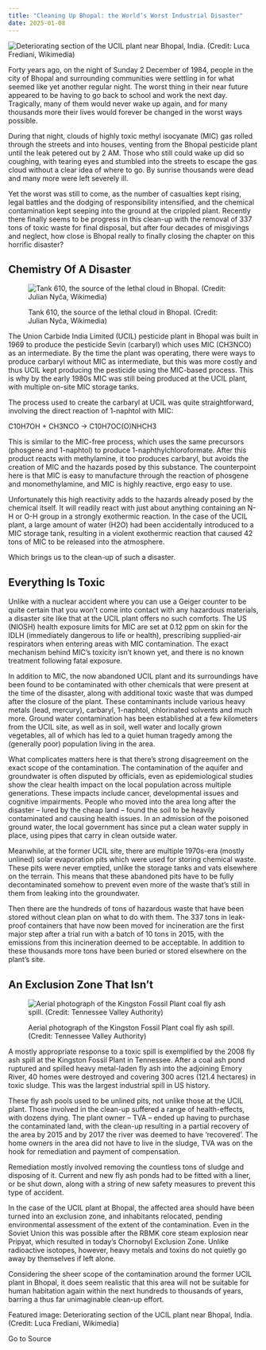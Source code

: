```yaml
---
title: "Cleaning Up Bhopal: the World’s Worst Industrial Disaster"
date: 2025-01-08
---
```


![Deteriorating section of the UCIL plant near Bhopal, India. (Credit: Luca Frediani, Wikimedia)](https://hackaday.com/wp-content/uploads/2025/01/Bhopal-Union_Carbide_2.jpg?w=800)

Forty years ago, on the night of Sunday 2 December of 1984, people in the city of Bhopal and surrounding communities were settling in for what seemed like yet another regular night. The worst thing in their near future appeared to be having to go back to school and work the next day. Tragically, many of them would never wake up again, and for many thousands more their lives would forever be changed in the worst ways possible.

During that night, clouds of highly toxic methyl isocyanate (MIC) gas rolled through the streets and into houses, venting from the Bhopal pesticide plant until the leak petered out by 2 AM. Those who still could wake up did so coughing, with tearing eyes and stumbled into the streets to escape the gas cloud without a clear idea of where to go. By sunrise thousands were dead and many more were left severely ill.

Yet the worst was still to come, as the number of casualties kept rising, legal battles and the dodging of responsibility intensified, and the chemical contamination kept seeping into the ground at the crippled plant. Recently there finally seems to be progress in this clean-up with the removal of 337 tons of toxic waste for final disposal, but after four decades of misgivings and neglect, how close is Bhopal really to finally closing the chapter on this horrific disaster?

## Chemistry Of A Disaster

<figure>

![Tank 610, the source of the lethal cloud in Bhopal. (Credit: Julian Nyča, Wikimedia)](https://hackaday.com/wp-content/uploads/2021/04/Bhopal_Plant_tank_610.jpg?w=400)

<figcaption>

Tank 610, the source of the lethal cloud in Bhopal. (Credit: Julian Nyča, Wikimedia)

</figcaption>

</figure>

The Union Carbide India Limited (UCIL) pesticide plant in Bhopal was built in 1969 to produce the pesticide Sevin (carbaryl) which uses MIC (CH3NCO) as an intermediate. By the time the plant was operating, there were ways to produce carbaryl without MIC as intermediate, but this was more costly and thus UCIL kept producing the pesticide using the MIC-based process. This is why by the early 1980s MIC was still being produced at the UCIL plant, with multiple on-site MIC storage tanks.

The process used to create the carbaryl at UCIL was quite straightforward, involving the direct reaction of 1-naphtol with MIC:

C10H7OH + CH3NCO → C10H7OC(O)NHCH3

This is similar to the MIC-free process, which uses the same precursors (phosgene and 1-naphtol) to produce 1-naphthylchloroformate. After this product reacts with methylamine, it too produces carbaryl, but avoids the creation of MIC and the hazards posed by this substance. The counterpoint here is that MIC is easy to manufacture through the reaction of phosgene and monomethylamine, and MIC is highly reactive, ergo easy to use.

Unfortunately this high reactivity adds to the hazards already posed by the chemical itself. It will readily react with just about anything containing an N-H or O-H group in a strongly exothermic reaction. In the case of the UCIL plant, a large amount of water (H2O) had been accidentally introduced to a MIC storage tank, resulting in a violent exothermic reaction that caused 42 tons of MIC to be released into the atmosphere.

Which brings us to the clean-up of such a disaster.

## Everything Is Toxic

Unlike with a nuclear accident where you can use a Geiger counter to be quite certain that you won’t come into contact with any hazardous materials, a disaster site like that at the UCIL plant offers no such comforts. The US (NIOSH) health exposure limits for MIC are set at 0.12 ppm on skin for the IDLH (immediately dangerous to life or health), prescribing supplied-air respirators when entering areas with MIC contamination. The exact mechanism behind MIC’s toxicity isn’t known yet, and there is no known treatment following fatal exposure.

In addition to MIC, the now abandoned UCIL plant and its surroundings have been found to be contaminated with other chemicals that were present at the time of the disaster, along with additional toxic waste that was dumped after the closure of the plant. These contaminants include various heavy metals (lead, mercury), carbaryl, 1-naphtol, chlorinated solvents and much more. Ground water contamination has been established at a few kilometers from the UCIL site, as well as in soil, well water and locally grown vegetables, all of which has led to a quiet human tragedy among the (generally poor) population living in the area.

What complicates matters here is that there’s strong disagreement on the exact scope of the contamination. The contamination of the aquifer and groundwater is often disputed by officials, even as epidemiological studies show the clear health impact on the local population across multiple generations. These impacts include cancer, developmental issues and cognitive impairments. People who moved into the area long after the disaster – lured by the cheap land – found the soil to be heavily contaminated and causing health issues. In an admission of the poisoned ground water, the local government has since put a clean water supply in place, using pipes that carry in clean outside water.

Meanwhile, at the former UCIL site, there are multiple 1970s-era (mostly unlined) solar evaporation pits which were used for storing chemical waste. These pits were never emptied, unlike the storage tanks and vats elsewhere on the terrain. This means that these abandoned pits have to be fully decontaminated somehow to prevent even more of the waste that’s still in them from leaking into the groundwater.

Then there are the hundreds of tons of hazardous waste that have been stored without clean plan on what to do with them. The 337 tons in leak-proof containers that have now been moved for incineration are the first major step after a trial run with a batch of 10 tons in 2015, with the emissions from this incineration deemed to be acceptable. In addition to these thousands more tons have been buried or stored elsewhere on the plant’s site.

## An Exclusion Zone That Isn’t

<figure>

![Aerial photograph of the Kingston Fossil Plant coal fly ash spill. (Credit: Tennessee Valley Authority)](https://hackaday.com/wp-content/uploads/2021/04/kingston_Aerial_view_of_ash_slide_site_Dec_23_2008_TVA.gov_123002.jpg?w=323)

<figcaption>

Aerial photograph of the Kingston Fossil Plant coal fly ash spill. (Credit: Tennessee Valley Authority)

</figcaption>

</figure>

A mostly appropriate response to a toxic spill is exemplified by the 2008 fly ash spill at the Kingston Fossil Plant in Tennessee. After a coal ash pond ruptured and spilled heavy metal-laden fly ash into the adjoining Emory River, 40 homes were destroyed and covering 300 acres (121.4 hectares) in toxic sludge. This was the largest industrial spill in US history.

These fly ash pools used to be unlined pits, not unlike those at the UCIL plant. Those involved in the clean-up suffered a range of health-effects, with dozens dying. The plant owner – TVA – ended up having to purchase the contaminated land, with the clean-up resulting in a partial recovery of the area by 2015 and by 2017 the river was deemed to have ‘recovered’. The home owners in the area did not have to live in the sludge, TVA was on the hook for remediation and payment of compensation.

Remediation mostly involved removing the countless tons of sludge and disposing of it. Current and new fly ash ponds had to be fitted with a liner, or be shut down, along with a string of new safety measures to prevent this type of accident.

In the case of the UCIL plant at Bhopal, the affected area should have been turned into an exclusion zone, and inhabitants relocated, pending environmental assessment of the extent of the contamination. Even in the Soviet Union this was possible after the RBMK core steam explosion near Pripyat, which resulted in today’s Chornobyl Exclusion Zone. Unlike radioactive isotopes, however, heavy metals and toxins do not quietly go away by themselves if left alone.

Considering the sheer scope of the contamination around the former UCIL plant in Bhopal, it does seem realistic that this area will not be suitable for human habitation again within the next hundreds to thousands of years, barring a thus far unimaginable clean-up effort.

Featured image: Deteriorating section of the UCIL plant near Bhopal, India. (Credit: Luca Frediani, Wikimedia)

Go to Source
